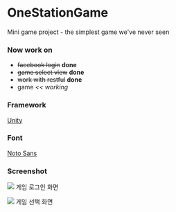 # OneStationGame
Mini game project - the simplest game we've never seen

### Now work on
- ~~facebook login~~ **done**
- ~~game select view~~ **done**
- ~~work with restful~~ **done**
- game *<< working*

### Framework
[Unity](http://unity3d.com)
### Font
[Noto Sans](http://www.google.com/get/noto/)

### Screenshot
![](http://i.imgur.com/zEBQHwN.png) 게임 로그인 화면

![](http://i.imgur.com/bIUDl54.png) 게임 선택 화면
